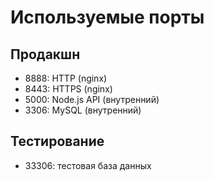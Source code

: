# Используемые порты

## Продакшн
- 8888: HTTP (nginx)
- 8443: HTTPS (nginx)
- 5000: Node.js API (внутренний)
- 3306: MySQL (внутренний)

## Тестирование
- 33306: тестовая база данных